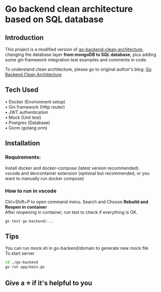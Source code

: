 # Go backend clean architecture based on SQL database

## Introduction

This project is a modified version of [go-backend-clean-architecture](https://github.com/amitshekhariitbhu/go-backend-clean-architecture), changing the database layer **from mongoDB to SQL database**, plus adding some gin framework integration test examples and comments in code.

To understand clean architecture, please go to original author's blog: [Go Backend Clean Architecture](https://amitshekhar.me/blog/go-backend-clean-architecture)

## Tech Used
• Docker (Environment setup)  
• Gin framework (Http router)  
• JWT authentication  
• Mock (Unit test)  
• Postgres (Database)  
• Gorm (golang orm)  

## Installation
### Requirements: 
Install docker and docker-compose (latest version recommended).  
vscode and devcontainer extension (optional but recommended, or you want to manually run docker compose)  
### How to run in vscode
Ctrl+Shift+P to open command menu. Search and Choose **Rebuild and Reopen in container**  
After reopening in container, run test to check if everything is OK.  
```bash
go test go-backend/...
```

## Tips
You can run mock.sh in go-backend/domain to generate new mock file  
To start server  
```bash
cd ./go-backend
go run app/main.go
```

## Give a :star: if it's helpful to you



